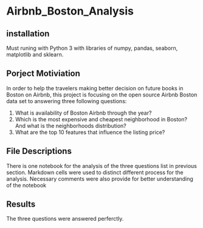 # Airbnb_Boston_Analysis

## installation
Must runing with Python 3 with libraries of numpy, pandas, seaborn, matplotlib and sklearn.

## Porject Motiviation
In order to help the travelers making better decision on future books in Boston on Airbnb, this project is focusing on the open source Airbnb Boston data set to answering three following questions:

1. What is availability of Boston Airbnb through the year? 
2. Which is the most expensive and cheapest neighborhood in Boston? And what is the neighborhoods distribution? 
3. What are the top 10 features that influence the listing price? 

## File Descriptions
There is one notebook for the analysis of the three questions list in previous section. Markdown cells were used to distinct different process for the analysis. Necessary comments were also provide for better understanding of the notebook

## Results
The three questions were answered perferctly. 
